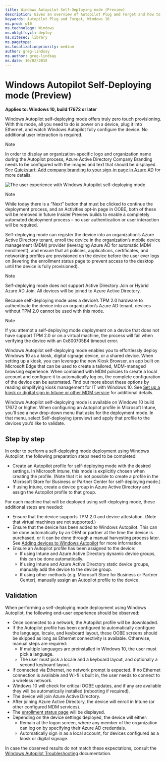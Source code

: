 ```yaml
---
title: Windows Autopilot Self-Deploying mode (Preview) 
description: Gives an overview of Autopilot Plug and Forget and how to use it.
keywords: Autopilot Plug and Forget, Windows 10
ms.prod: w10
ms.technology: Windows
ms.mktglfcycl: deploy
ms.sitesec: library
ms.pagetype:
ms.localizationpriority: medium
author: greg-lindsay
ms.author: greg-lindsay
ms.date: 10/02/2018
---
```


# Windows Autopilot Self-Deploying mode (Preview)

**Applies to: Windows 10, build 17672 or later**

Windows Autopilot self-deploying mode offers truly zero touch provisioning. With this mode, all you need to do is power on a device, plug it into Ethernet, and watch Windows Autopilot fully configure the device. No additional user interaction is required.
>[!NOTE]
>In order to display an organization-specific logo and organization name during the Autopilot process, Azure Active Directory Company Branding needs to be configured with the images and text that should be displayed.  See [Quickstart: Add company branding to your sign-in page in Azure AD](https://docs.microsoft.com/azure/active-directory/fundamentals/customize-branding) for more details. 

![The user experience with Windows Autopilot self-deploying mode](images/self-deploy-welcome.png)

>[!NOTE]
>While today there is a “Next” button that must be clicked to continue the deployment process, and an Activities opt-in page in OOBE, both of these will be removed in future Insider Preview builds to enable a completely automated deployment process – no user authentication or user interaction will be required. 
 
Self-deploying mode can register the device into an organization’s Azure Active Directory tenant, enroll the device in the organization’s mobile device management (MDM) provider (leveraging Azure AD for automatic MDM enrollment), and ensure that all policies, applications, certificates, and networking profiles are provisioned on the device before the user ever logs on (levering the enrollment status page to prevent access to the desktop until the device is fully provisioned). 

>[!NOTE]
>Self-deploying mode does not support Active Directory Join or Hybrid Azure AD Join.  All devices will be joined to Azure Active Directory.

Because self-deploying mode uses a device’s TPM 2.0 hardware to authenticate the device into an organization’s Azure AD tenant, devices without TPM 2.0 cannot be used with this mode.

>[!NOTE]
>If you attempt a self-deploying mode deployment on a device that does not have support TPM 2.0 or on a virtual machine, the process will fail when verifying the device with an 0x800705B4 timeout error.

Windows Autopilot self-deploying mode enables you to effortlessly deploy Windows 10 as a kiosk, digital signage device, or a shared device.  When setting up a kiosk, you can leverage the new Kiosk Browser, an app built on Microsoft Edge that can be used to create a tailored, MDM-managed browsing experience. When combined with MDM policies to create a local account and configure it to automatically log on, the complete configuration of the device can be automated. Find out more about these options by reading simplifying kiosk management for IT with Windows 10.  See [Set up a kiosk or digital sign in Intune or other MDM service](https://docs.microsoft.com/windows/configuration/setup-kiosk-digital-signage#set-up-a-kiosk-or-digital-sign-in-intune-or-other-mdm-service) for additional details.
  
Windows Autopilot self-deploying mode is available on Windows 10 build 17672 or higher. When configuring an Autopilot profile in Microsoft Intune, you’ll see a new drop-down menu that asks for the deployment mode. In that menu, select Self-deploying (preview) and apply that profile to the devices you’d like to validate. 

## Step by step

In order to perform a self-deploying mode deployment using Windows Autopilot, the following preparation steps need to be completed:

-   Create an Autopilot profile for self-deploying mode with the desired settings.  In Microsoft Intune, this mode is explicitly chosen when creating the profile. (Note that it is not possible to create a profile in the Microsoft Store for Business or Partner Center for self-deploying mode.)
-   If using Intune, create a device group in Azure Active Directory and assign the Autopilot profile to that group.

For each machine that will be deployed using self-deploying mode, these additional steps are needed:

-   Ensure that the device supports TPM 2.0 and device attestation.  (Note that virtual machines are not supported.)
-   Ensure that the device has been added to Windows Autopilot.  This can be done automatically by an OEM or partner at the time the device is purchased, or it can be done through a manual harvesting process later.  See [Adding devices to Windows Autopilot](add-devices.md) for more information.
-   Ensure an Autopilot profile has been assigned to the device:
    -   If using Intune and Azure Active Directory dynamic device groups, this can be done automatically.
    -   If using Intune and Azure Active Directory static device groups, manually add the device to the device group.
    -   If using other methods (e.g. Microsoft Store for Business or Partner Center), manually assign an Autopilot profile to the device.

## Validation

When performing a self-deploying mode deployment using Windows Autopilot, the following end-user experience should be observed:

-   Once connected to a network, the Autopilot profile will be downloaded.
-   If the Autopilot profile has been configured to automatically configure the language, locale, and keyboard layout, these OOBE screens should be skipped as long as Ethernet connectivity is available.  Otherwise, manual steps are required:
    -   If multiple languages are preinstalled in Windows 10, the user must pick a language.
    -   The user must pick a locale and a keyboard layout, and optionally a second keyboard layout.
-   If connected via Ethernet, no network prompt is expected.  If no Ethernet connection is available and Wi-fi is built in, the user needs to connect to a wireless network.
-   Windows 10 will check for critical OOBE updates, and if any are available they will be automatically installed (rebooting if required).
-   The device will join Azure Active Directory.
-   After joining Azure Active Directory, the device will enroll in Intune (or other configured MDM services).
-   The [enrollment status page](enrollment-status.md) will be displayed.
-   Depending on the device settings deployed, the device will either:
    -   Remain at the logon screen, where any member of the organization can log on by specifying their Azure AD credentials.
    -   Automatically sign in as a local account, for devices configured as a kiosk or digital signage.

In case the observed results do not match these expectations, consult the [Windows Autopilot Troubleshooting](troubleshooting.md) documentation.